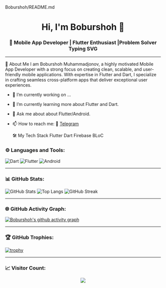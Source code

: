 Boburshoh/README.md

<h1 align="center">Hi, I'm Boburshoh 👋</h1>
<h3 align="center">🚀 Mobile App Developer | Flutter Enthusiast |Problem Solver
Typing SVG</h3>

---

🌟 About Me
I am Boburshoh Muhammadjonov, a highly motivated Mobile App Developer with a strong focus on creating clean, scalable, and user-friendly mobile applications. With expertise in Flutter and Dart, I specialize in crafting seamless cross-platform apps that deliver exceptional user experiences.
- 🔭 I’m currently working on ...
- 🌱 I’m currently learning more about Flutter and Dart.
- 💬 Ask me about  about Flutter/Android.
- 📫 How to reach me: 
  📱 [Telegram](https://t.me/MrBoburshoh)
  
  🛠️ My Tech Stack
          Flutter Dart Firebase BLoC



### ⚙️ Languages and Tools:
![Dart](https://img.shields.io/badge/-Dart-0175C2?style=flat&logo=dart&logoColor=white)
![Flutter](https://img.shields.io/badge/-Flutter-02569B?style=flat&logo=flutter&logoColor=white)
![Android](https://img.shields.io/badge/-Android-3DDC84?style=flat&logo=android&logoColor=white)

---

### 📊 GitHub Stats:
![GitHub Stats](https://github-readme-stats.vercel.app/api?username=Boburshoh2004&show_icons=true&theme=radical)
![Top Langs](https://github-readme-stats.vercel.app/api/top-langs/?username=Boburshoh2004&layout=compact&theme=radical)
![GitHub Streak](https://github-readme-streak-stats.herokuapp.com/?user=Boburshoh2004&theme=radical)

---

### 🌐 GitHub Activity Graph:
[![Boburshoh's github activity graph](https://github-readme-activity-graph.vercel.app/graph?username=Boburshoh2004&theme=dracula)](https://github.com/ashutosh00710/github-readme-activity-graph)

---

### 🏆 GitHub Trophies:
[![trophy](https://github-profile-trophy.vercel.app/?username=Boburshoh2004&theme=onedark)](https://github.com/ryo-ma/github-profile-trophy)

---

### 📈 Visitor Count:
<p align="center"> 
  <img src="https://profile-counter.glitch.me/Boburshoh2004/count.svg" />
</p>
